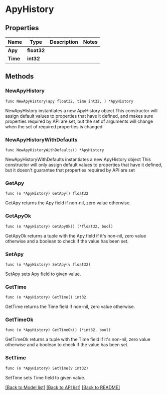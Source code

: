 # ApyHistory

## Properties

Name | Type | Description | Notes
------------ | ------------- | ------------- | -------------
**Apy** | **float32** |  | 
**Time** | **int32** |  | 

## Methods

### NewApyHistory

`func NewApyHistory(apy float32, time int32, ) *ApyHistory`

NewApyHistory instantiates a new ApyHistory object
This constructor will assign default values to properties that have it defined,
and makes sure properties required by API are set, but the set of arguments
will change when the set of required properties is changed

### NewApyHistoryWithDefaults

`func NewApyHistoryWithDefaults() *ApyHistory`

NewApyHistoryWithDefaults instantiates a new ApyHistory object
This constructor will only assign default values to properties that have it defined,
but it doesn't guarantee that properties required by API are set

### GetApy

`func (o *ApyHistory) GetApy() float32`

GetApy returns the Apy field if non-nil, zero value otherwise.

### GetApyOk

`func (o *ApyHistory) GetApyOk() (*float32, bool)`

GetApyOk returns a tuple with the Apy field if it's non-nil, zero value otherwise
and a boolean to check if the value has been set.

### SetApy

`func (o *ApyHistory) SetApy(v float32)`

SetApy sets Apy field to given value.


### GetTime

`func (o *ApyHistory) GetTime() int32`

GetTime returns the Time field if non-nil, zero value otherwise.

### GetTimeOk

`func (o *ApyHistory) GetTimeOk() (*int32, bool)`

GetTimeOk returns a tuple with the Time field if it's non-nil, zero value otherwise
and a boolean to check if the value has been set.

### SetTime

`func (o *ApyHistory) SetTime(v int32)`

SetTime sets Time field to given value.



[[Back to Model list]](../README.md#documentation-for-models) [[Back to API list]](../README.md#documentation-for-api-endpoints) [[Back to README]](../README.md)


